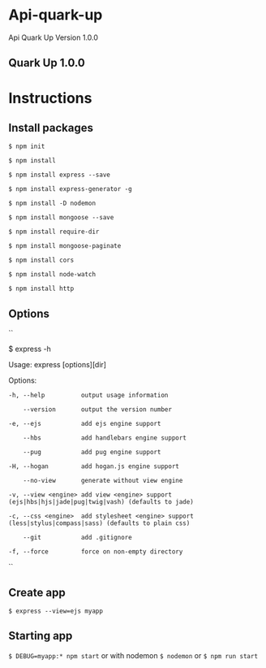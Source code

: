 # Api-quark-up
Api Quark Up Version 1.0.0

## Quark Up 1.0.0

# Instructions

## Install packages

``
$ npm init
``

``
$ npm install
``

``
$ npm install express --save
``

``
$ npm install express-generator -g
``

``
$ npm install -D nodemon
``

``
$ npm install mongoose --save
``

``
$ npm install require-dir
``

``
$ npm install mongoose-paginate
``

``
$ npm install cors
``

``
$ npm install node-watch
``

``
$ npm install http
``
## Options
``

$ express -h

  Usage: express [options][dir]
  
  Options:
  
    -h, --help          output usage information
    
        --version       output the version number
        
    -e, --ejs           add ejs engine support
    
        --hbs           add handlebars engine support
        
        --pug           add pug engine support
        
    -H, --hogan         add hogan.js engine support
    
        --no-view       generate without view engine
        
    -v, --view <engine> add view <engine> support (ejs|hbs|hjs|jade|pug|twig|vash) (defaults to jade)
    
    -c, --css <engine>  add stylesheet <engine> support (less|stylus|compass|sass) (defaults to plain css)
    
        --git           add .gitignore
        
    -f, --force         force on non-empty directory
``

## Create app

``
$ express --view=ejs myapp
``
## Starting app
``
$ DEBUG=myapp:* npm start
``
or with nodemon
``
$ nodemon
``
or
``
$ npm run start
``
